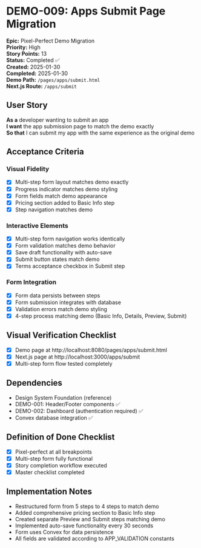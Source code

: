 # DEMO-009: Apps Submit Page Migration

**Epic:** Pixel-Perfect Demo Migration  
**Priority:** High  
**Story Points:** 13  
**Status:** Completed ✅  
**Created:** 2025-01-30  
**Completed:** 2025-01-30  
**Demo Path:** `/pages/apps/submit.html`  
**Next.js Route:** `/apps/submit`

## User Story

**As a** developer wanting to submit an app  
**I want** the app submission page to match the demo exactly  
**So that** I can submit my app with the same experience as the original demo

## Acceptance Criteria

### Visual Fidelity
- [x] Multi-step form layout matches demo exactly
- [x] Progress indicator matches demo styling
- [x] Form fields match demo appearance
- [x] Pricing section added to Basic Info step
- [x] Step navigation matches demo

### Interactive Elements
- [x] Multi-step form navigation works identically
- [x] Form validation matches demo behavior
- [x] Save draft functionality with auto-save
- [x] Submit button states match demo
- [x] Terms acceptance checkbox in Submit step

### Form Integration
- [x] Form data persists between steps
- [x] Form submission integrates with database
- [x] Validation errors match demo styling
- [x] 4-step process matching demo (Basic Info, Details, Preview, Submit)

## Visual Verification Checklist
- [x] Demo page at http://localhost:8080/pages/apps/submit.html
- [x] Next.js page at http://localhost:3000/apps/submit
- [x] Multi-step form flow tested completely

## Dependencies
- Design System Foundation (reference)
- DEMO-001: Header/Footer components ✅
- DEMO-002: Dashboard (authentication required) ✅
- Convex database integration ✅

## Definition of Done Checklist
- [x] Pixel-perfect at all breakpoints
- [x] Multi-step form fully functional
- [x] Story completion workflow executed
- [x] Master checklist completed

## Implementation Notes
- Restructured form from 5 steps to 4 steps to match demo
- Added comprehensive pricing section to Basic Info step
- Created separate Preview and Submit steps matching demo
- Implemented auto-save functionality every 30 seconds
- Form uses Convex for data persistence
- All fields are validated according to APP_VALIDATION constants